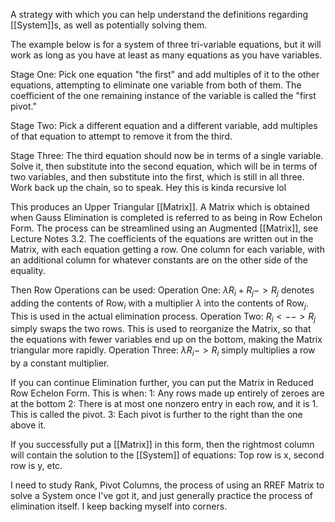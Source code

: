 
A strategy with which you can help understand the definitions regarding [[System]]s, as well as potentially solving them.

The example below is for a system of three tri-variable equations, but it will work as long as you have at least as many equations as you have variables.

Stage One: Pick one equation "the first" and add multiples of it to the other equations, attempting to eliminate one variable from both of them. The coefficient of the one remaining instance of the variable is called the "first pivot."

Stage Two: Pick a different equation and a different variable, add multiples of that equation to attempt to remove it from the third.

Stage Three: The third equation should now be in terms of a single variable. Solve it, then substitute into the second equation, which will be in terms of two variables, and then substitute into the first, which is still in all three. Work back up the chain, so to speak.
Hey this is kinda recursive lol

This produces an Upper Triangular [[Matrix]]. A Matrix which is obtained when Gauss Elimination is completed is referred to as being in Row Echelon Form.
The process can be streamlined using an Augmented [[Matrix]], see Lecture Notes 3.2.
The coefficients of the equations are written out in the Matrix, with each equation getting a row. One column for each variable, with an additional column for whatever constants are on the other side of the equality.

Then Row Operations can be used: 
Operation One: $\lambda R_i + R_j -> R_j$ denotes adding the contents of Row$_i$ with a multiplier $\lambda$ into the contents of Row$_j$. This is used in the actual elimination process.
Operation Two: $R_i <--> R_j$ simply swaps the two rows. This is used to reorganize the Matrix, so that the equations with fewer variables end up on the bottom, making the Matrix triangular more rapidly.
Operation Three: $\lambda R_i -> R_i$ simply multiplies a row by a constant multiplier.


If you can continue Elimination further, you can put the Matrix in Reduced Row Echelon Form. This is when:
1: Any rows made up entirely of zeroes are at the bottom
2: There is at most one nonzero entry in each row, and it is 1. This is called the pivot.
3: Each pivot is further to the right than the one above it.

If you successfully put a [[Matrix]] in this form, then the rightmost column will contain the solution to the [[System]] of equations: Top row is x, second row is y, etc.

I need to study Rank, Pivot Columns, the process of using an RREF Matrix to solve a System once I've got it, and just generally practice the process of elimination itself. I keep backing myself into corners.